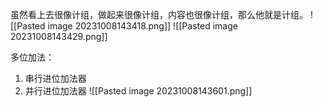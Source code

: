虽然看上去很像计组，做起来很像计组，内容也很像计组，那么他就是计组。
![[Pasted image 20231008143418.png]]
![[Pasted image 20231008143429.png]]


多位加法：
1. 串行进位加法器
2. 并行进位加法器
![[Pasted image 20231008143601.png]]